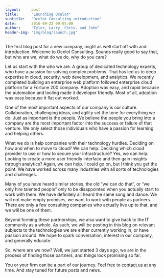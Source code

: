 ```yaml
---
layout:     post
title:      "Launching Ocelot"
subtitle:   "Ocelot Consulting introduction"
date:       2016-09-22 09:05:00
author:     "Tyler, Larry, Chris, and John"
header-img: "img/blog/launch.jpg"
---
```



<p>The first blog post for a new company, might as well start off with and introduction. Welcome to Ocelot Consulting.  Sounds really good to say that, but who are we, what do we do, why do you care?  </p>

<p>Let us start with the who we are.  A group of dedicated technology experts, who have a passion for solving complex problems. That has led us to deep expertise in cloud, security, web development, and analytics. We recently completed building an enterprise web platform followed enterprise cloud platform for a Fortune 200 company.  Adoption was easy, and rapid because the automation and tooling made it developer friendly.  Most of all, adoption was easy because it flat out worked. </p>

<p>One of the most important aspects of our company is our culture.  Collaboration, challenging ideas, and agility set the tone for everything we do.  Just as important is the people. We believe the people you bring into a company are the most important factor into the success or failure of that venture. We only select those individuals who have a passion for learning and helping others. </p>

<p>What we do is help companies with their technology hurdles. Deciding on how and when to move to cloud? We can help.  Deciding which cloud provider to use or how to secure your infrastructure?  Yes, we can help. Looking to create a more user friendly interface and then gain insights through analytics?  Again, we can help. I could go on, but I think you get the point. We have worked across many industries with all sorts of technologies and challenges. </p>

<p>Many of you have heard similar stories, the old “we can do that”, or “we only hire talented people”  only to be disappointed when you actually start to work with them.  We have definitely all heard the same song and dance.  We will not make empty promises, we want to work with people as partners.  There are only a few consulting companies who actually live up to that, and we will be one of them.  </p>

<p>Beyond forming these partnerships, we also want to give back to the IT community as a whole.  As such, we will be posting in this blog on relevant subjects to the technologies we are either currently working in, or have passion around.  We hope to spark conversation, interest in our company, and generally educate. </p>

<p>So, where are we now?  Well, we just started 3 days ago, we are in the process of finding those partners, and things look promising so far. </p>

<p>You or your firm can be a part of our journey. Feel free to <a href="/#contact">contact us</a> at any time. And stay tuned for future posts and news.</p>
